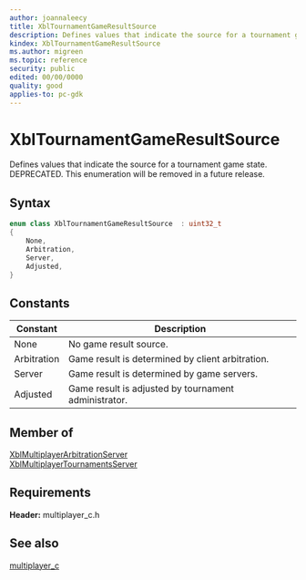 ```yaml
---
author: joannaleecy
title: XblTournamentGameResultSource
description: Defines values that indicate the source for a tournament game state. DEPRECATED. This enumeration will be removed in a future release.
kindex: XblTournamentGameResultSource
ms.author: migreen
ms.topic: reference
security: public
edited: 00/00/0000
quality: good
applies-to: pc-gdk
---
```


# XblTournamentGameResultSource  

Defines values that indicate the source for a tournament game state. DEPRECATED. This enumeration will be removed in a future release.    

## Syntax  
  
```cpp
enum class XblTournamentGameResultSource  : uint32_t  
{  
    None,  
    Arbitration,  
    Server,  
    Adjusted,  
}  
```  
  
## Constants  
  
| Constant | Description |
| --- | --- |
| None | No game result source. |  
| Arbitration | Game result is determined by client arbitration. |  
| Server | Game result is determined by game servers. |  
| Adjusted | Game result is adjusted by tournament administrator. |  
  
## Member of
  
[XblMultiplayerArbitrationServer](../structs/xblmultiplayerarbitrationserver.md)  
[XblMultiplayerTournamentsServer](../structs/xblmultiplayertournamentsserver.md)
  
## Requirements  
  
**Header:** multiplayer_c.h
  
## See also  
[multiplayer_c](../multiplayer_c_members.md)  
  
  